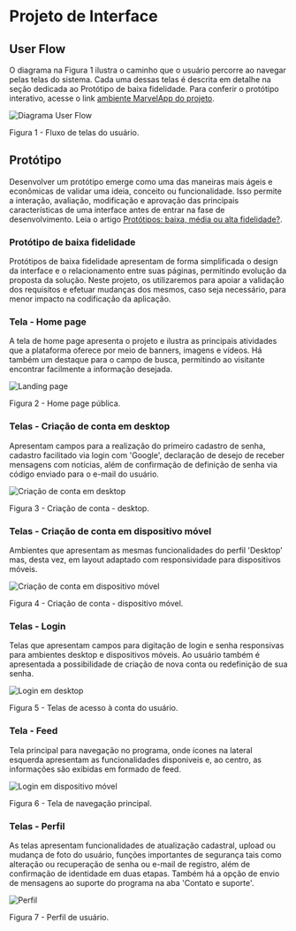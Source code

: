 
# Projeto de Interface

## User Flow

O diagrama na Figura 1 ilustra o caminho que o usuário percorre ao navegar pelas telas do sistema. Cada uma dessas telas é descrita em detalhe na seção dedicada ao Protótipo de baixa fidelidade. Para conferir o protótipo interativo, acesse o link <a href="https://marvelapp.com/prototype/10ic6h00/screen/95585116"> ambiente MarvelApp do projeto</a>.

![Diagrama User Flow](img/userflow_vertical.drawio.svg)

Figura 1 - Fluxo de telas do usuário.

## Protótipo

Desenvolver um protótipo emerge como uma das maneiras mais ágeis e econômicas de validar uma ideia, conceito ou funcionalidade. Isso permite a interação, avaliação, modificação e aprovação das principais características de uma interface antes de entrar na fase de desenvolvimento. Leia o artigo [Protótipos: baixa, média ou alta fidelidade?](https://medium.com/ladies-that-ux-br/prot%C3%B3tipos-baixa-m%C3%A9dia-ou-alta-fidelidade-71d897559135).

### Protótipo de baixa fidelidade

Protótipos de baixa fidelidade apresentam de forma simplificada o design da interface e o relacionamento entre suas páginas, permitindo evolução da proposta da solução. Neste projeto, os utilizaremos para apoiar a validação dos requisitos e efetuar mudanças dos mesmos, caso seja necessário, para menor impacto na codificação da aplicação.

### Tela - Home page

A tela de home page apresenta o projeto e ilustra as principais atividades que a plataforma oferece por meio de banners, imagens e vídeos. Há também um destaque para o campo de busca, permitindo ao visitante encontrar facilmente a informação desejada.

![Landing page](img/0_Landing%20page.png)<br>

Figura 2 - Home page pública.

### Telas - Criação de conta em desktop

Apresentam campos para a realização do primeiro cadastro de senha, cadastro facilitado via login com 'Google', declaração de desejo de receber mensagens com notícias, além de confirmação de definição de senha via código enviado para o e-mail do usuário.

![Criação de conta em desktop](img/1_Criação%20de%20conta_Desktop.png)<br>

Figura 3 - Criação de conta - desktop.

### Telas - Criação de conta em dispositivo móvel

Ambientes que apresentam as mesmas funcionalidades do perfil 'Desktop' mas, desta vez, em layout adaptado com responsividade para dispositivos móveis.

![Criação de conta em dispositivo móvel](img/2_Criação%20de%20conta_Mobile.png)<br>

Figura 4 - Criação de conta - dispositivo móvel.

### Telas - Login

Telas que apresentam campos para digitação de login e senha responsivas para ambientes desktop e dispositivos móveis. Ao usuário também é apresentada a possibilidade de criação de nova conta ou redefinição de sua senha.

![Login em desktop](img/3_Login_Desktop%20e%20mobile.png)<br>

Figura 5 - Telas de acesso à conta do usuário.

### Tela - Feed

Tela principal para navegação no programa, onde ícones na lateral esquerda apresentam as funcionalidades disponiveis e, ao centro, as informações são exibidas em formado de feed.

![Login em dispositivo móvel](img/4_Feed.png)<br>

Figura 6 - Tela de navegação principal.

### Telas - Perfil

As telas apresentam funcionalidades de atualização cadastral, upload ou mudança de foto do usuário, funções importantes de segurança tais como alteração ou recuperação de senha ou e-mail de registro, além de confirmação de identidade em duas etapas. Também há a opção de envio de mensagens ao suporte do programa na aba 'Contato e suporte'.

![Perfil](img/5_Perfil.png)<br>

Figura 7 - Perfil de usuário.
